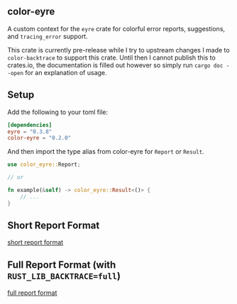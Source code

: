 color-eyre
----------

A custom context for the `eyre` crate for colorful error reports, suggestions,
and `tracing_error` support.

This crate is currently pre-release while I try to upstream changes I made to
`color-backtrace` to support this crate. Until then I cannot publish this to
crates.io, the documentation is filled out however so simply run `cargo doc
--open` for an explanation of usage.

## Setup

Add the following to your toml file:

```toml
[dependencies]
eyre = "0.3.8"
color-eyre = "0.2.0"
```

And then import the type alias from color-eyre for `Report` or `Result`.

```rust
use color_eyre::Report;

// or

fn example(&self) -> color_eyre::Result<()> {
    // ...
}
```

## Short Report Format

[short report format](./pictures/short.png)

## Full Report Format (with `RUST_LIB_BACKTRACE=full`)

[full report format](./pictures/full.png)
